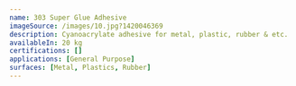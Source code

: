 ```yaml
---
name: 303 Super Glue Adhesive
imageSource: /images/10.jpg?1420046369
description: Cyanoacrylate adhesive for metal, plastic, rubber & etc.
availableIn: 20 kg
certifications: []
applications: [General Purpose]
surfaces: [Metal, Plastics, Rubber]
---
```


